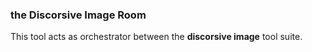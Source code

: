 ### the Discorsive Image Room
This tool acts as orchestrator between the **discorsive image** tool suite.
